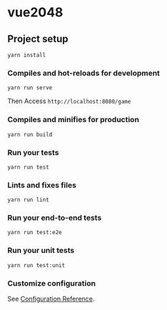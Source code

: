 # vue2048

## Project setup
```
yarn install
```

### Compiles and hot-reloads for development
```
yarn run serve
```

Then Access `http://localhost:8080/game`

### Compiles and minifies for production
```
yarn run build
```

### Run your tests
```
yarn run test
```

### Lints and fixes files
```
yarn run lint
```

### Run your end-to-end tests
```
yarn run test:e2e
```

### Run your unit tests
```
yarn run test:unit
```

### Customize configuration
See [Configuration Reference](https://cli.vuejs.org/config/).

